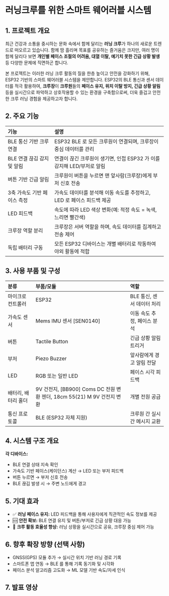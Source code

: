 # 러닝크루를 위한 스마트 웨어러블 시스템

## 1. 프로젝트 개요
최근 건강과 소통을 중시하는 문화 속에서 함께 달리는 **러닝 크루**가 하나의 새로운 트렌드로 떠오르고 있습니다. 함께 땀 흘리며 목표를 공유하는 즐거움은 크지만, 여러 명이 함께 달리다 보면 **개인별 페이스 조절의 어려움, 대열 이탈, 예기치 못한 긴급 상황 발생** 등 다양한 문제에 직면하곤 합니다.


본 프로젝트는 이러한 러닝 크루 활동의 질을 한층 높이고 안전을 강화하기 위해, ESP32 기반의 스마트 웨어러블 시스템을 제안합니다. ESP32의 BLE 통신과 센서 데이터를 적극 활용하여, **크루장**이 **크루원**들의 **페이스 유지, 위치 이탈 방지, 긴급 상황 알림** 등을 실시간으로 파악하고 상호작용할 수 있는 환경을 구축함으로써, 더욱 즐겁고 안전한 크루 러닝 경험을 제공하고자 합니다.

## 2. 주요 기능
| 기능                     | 설명                                                                 |
| :----------------------- | :------------------------------------------------------------------- |
| BLE 통신 기반 크루 연결  | ESP32 BLE 로 모든 크루원이 연결되며, 크루장이 중심 데이터를 관리         |
| BLE 연결 끊김 감지 및 알림 | 연결이 끊긴 크루원이 생기면, 인접 ESP32 가 이를 감지해 LED/부저로 알림 |
| 버튼 기반 긴급 알림        | 크루원이 버튼을 누르면 맨 앞사람(크루장)에게 부저 신호 전송              |
| 3축 가속도 기반 페이스 측정 | 가속도 데이터를 분석해 이동 속도를 추정하고, LED 로 페이스 피드백 제공   |
| LED 피드백               | 속도에 따라 LED 색상 변화(예: 적정 속도 = 녹색, 느리면 빨간색)           |
| 크루장 역할 분리         | 크루장은 서버 역할을 하며, 속도 데이터를 집계하고 전송 제어              |
| 독립 배터리 구동         | 모든 ESP32 디바이스는 개별 배터리로 작동하여 야외 활동에 적합          |

## 3. 사용 부품 및 구성
| 분류       | 부품/모듈                         | 역할                         |
| :--------- | :-------------------------------- | :--------------------------- |
| 마이크로 컨트롤러 | ESP32                    | BLE 통신, 센서 데이터 처리     |
| 가속도 센서 | Mems IMU 센서 [SEN0140]  | 이동 속도 추정, 페이스 분석    |
| 버튼       | Tactile Button                    | 긴급 상황 알림 트리거        |
| 부저       | Piezo Buzzer                      | 앞사람에게 경고 알림 전달      |
| LED        | RGB 또는 일반 LED                 | 페이스 시각 피드백           |
| 배터리, 배터리 홀더    | 9V 건전지, [BB900] Coms DC 전원 변환 젠더, 18cm 55(21) M 9V 건전지 변환        | 개별 전원 공급               |
| 통신 프로토콜 | BLE (ESP32 자체 지원)             | 크루원 간 실시간 메시지 교환 |

## 4. 시스템 구조 개요

**각 디바이스:**
- BLE 연결 상태 지속 확인
- 가속도 기반 페이스(케이던스) 계산 → LED 또는 부저 피드백
- 버튼 누르면 → 부저 신호 전송
- BLE 끊김 발생 시 → 주변 노드에게 경고

## 5. 기대 효과
- ✅ **러닝 페이스 유지:** LED 피드백을 통해 사용자에게 직관적인 속도 정보를 제공
- 🆘 **안전 확보:** BLE 연결 유지 및 버튼/부저로 긴급 상황 대응 가능
- 🏃 **크루 활동 효율성 향상:** 러닝 상황을 실시간으로 공유, 크루장 중심 제어 가능

## 6. 향후 확장 방향 (선택 사항)
- GNSS(GPS) 모듈 추가 → 실시간 위치 기반 러닝 경로 기록
- 스마트폰 앱 연동 → BLE 를 통해 기록 동기화 및 시각화
- 페이스 분석 알고리즘 고도화 → ML 모델 기반 속도/자세 인식

## 7. 발표 영상

